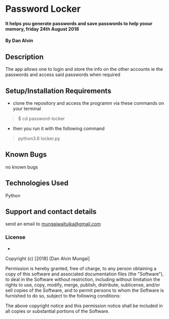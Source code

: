 # Password Locker
#### It helps you generate passwords and save passwords to help yoour memory, friday 24th August 2018
#### By **Dan Alvin**
## Description
The app allows one to login and store the info on the other accounts ie the passwords and access said passwords when required 
## Setup/Installation Requirements
* clone the repository and access the programm via these commands on your terminal
>$ cd password-locker

* then you run it with the following command 

> python3.6 locker.py


## Known Bugs
no known bugs 
## Technologies Used
Python
## Support and contact details
send an email to mungaiwaituika@gmail.com 
### License
*

Copyright (c) [2018] [Dan Alvin Mungai]

Permission is hereby granted, free of charge, to any person obtaining a copy
of this software and associated documentation files (the "Software"), to deal
in the Software without restriction, including without limitation the rights
to use, copy, modify, merge, publish, distribute, sublicense, and/or sell
copies of the Software, and to permit persons to whom the Software is
furnished to do so, subject to the following conditions:

The above copyright notice and this permission notice shall be included in all
copies or substantial portions of the Software.

